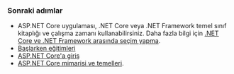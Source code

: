 ### <a name="next-steps"></a>Sonraki adımlar

* ASP.NET Core uygulaması, .NET Core veya .NET Framework temel sınıf kitaplığı ve çalışma zamanı kullanabilirsiniz. Daha fazla bilgi için [.NET Core ve .NET Framework arasında seçim yapma](/dotnet/articles/standard/choosing-core-framework-server).
* [Başlarken eğitimleri](xref:tutorials/index)
* [ASP.NET Core'a giriş](xref:index) 
* [ASP.NET Core mimarisi ve temelleri](xref:fundamentals/index).